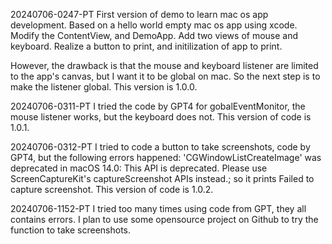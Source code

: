 20240706-0247-PT 
First version of demo to learn mac os app development. 
Based on a hello world empty mac os app using xcode. 
Modify the ContentView, and DemoApp. Add two views of mouse and keyboard. 
Realize a button to print, and initilization of app to print. 

However, the drawback is that the mouse and keyboard listener are limited to the app's canvas, but I want it to be global on mac. 
So the next step is to make the listener global. This version is 1.0.0.

20240706-0311-PT
I tried the code by GPT4 for gobalEventMonitor, the mouse listener works, but the keyboard does not. This version of code is 1.0.1.

20240706-0312-PT
I tried to code a button to take screenshots, code by GPT4, but the following errors happened: 'CGWindowListCreateImage' was deprecated in macOS 14.0: This API is deprecated. Please use ScreenCaptureKit's captureScreenshot APIs instead.; so it prints Failed to capture screenshot. This version of code is 1.0.2.

20240706-1152-PT
I tried too many times using code from GPT, they all contains errors. I plan to use some opensource project on Github to try the function to take screenshots. 

